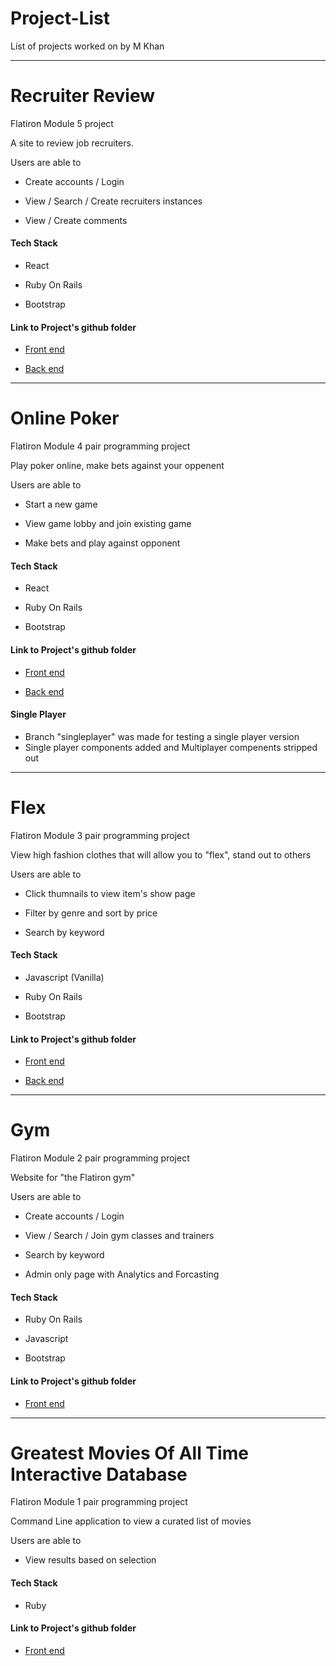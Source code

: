 # Project-List
List of projects worked on by M Khan

********************************************************************************************************

# Recruiter Review
Flatiron Module 5 project

A site to review job recruiters. 

Users are able to 
  * Create accounts / Login 
  
  * View / Search / Create recruiters instances

  * View / Create comments

#### Tech Stack
  * React
  
  * Ruby On Rails
  
  * Bootstrap
  
#### Link to Project's github folder

  * [Front end](https://github.com/vsparrow/RecruiterReviewFrontend)

  * [Back end](https://github.com/vsparrow/RecruiterReviewBackend)

********************************************************************************************************
# Online Poker
Flatiron Module 4 pair programming project

Play poker online, make bets against your oppenent

Users are able to 
  * Start a new game  
  
  * View game lobby and join existing game

  * Make bets and play against opponent

#### Tech Stack
  * React
  
  * Ruby On Rails
  
  * Bootstrap
  
#### Link to Project's github folder

  * [Front end](https://github.com/vsparrow/Online-Poker-Frontend)

  * [Back end](https://github.com/vsparrow/Online-Poker-Backend)

#### Single Player 
  * Branch "singleplayer" was made for testing a single player version 
  * Single player components added and Multiplayer compenents stripped out

********************************************************************************************************

# Flex
Flatiron Module 3 pair programming project

View high fashion clothes that will allow you to "flex", stand out to others 

Users are able to 
  * Click thumnails to view item's show page  
  
  * Filter by genre and sort by price

  * Search by keyword

#### Tech Stack
  * Javascript (Vanilla)
  
  * Ruby On Rails
  
  * Bootstrap
  
#### Link to Project's github folder

  * [Front end](https://github.com/vsparrow/flex_frontend)

  * [Back end](https://github.com/vsparrow/flex_backend)
  
********************************************************************************************************

# Gym
Flatiron Module 2 pair programming project

Website for "the Flatiron gym" 

Users are able to 
  * Create accounts / Login   
  
  * View / Search / Join gym classes and trainers

  * Search by keyword
  
  * Admin only page with Analytics and Forcasting

#### Tech Stack
  * Ruby On Rails
  
  * Javascript
  
  * Bootstrap
  
#### Link to Project's github folder

  * [Front end](https://github.com/vsparrow/Gym)
  
********************************************************************************************************

# Greatest Movies Of All Time Interactive Database 
Flatiron Module 1 pair programming project

Command Line application to view a curated list of movies

Users are able to 
  * View results based on selection    

#### Tech Stack
  * Ruby
  
#### Link to Project's github folder

  * [Front end](https://github.com/vsparrow/module-one-final-project-guidelines-web-022018)
